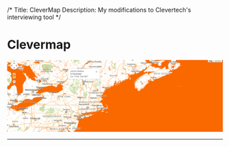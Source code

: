 /* 
Title: CleverMap 
Description: My modifications to Clevertech's interviewing tool 
*/


# Clevermap

<div>
	<img class="img-fluid img-rounded" src="/files/clevermap.png" />
</div>

***

